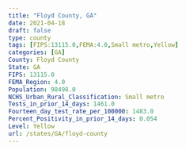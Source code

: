 ```yaml
---
title: "Floyd County, GA"
date: 2021-04-18
draft: false
type: county
tags: [FIPS:13115.0,FEMA:4.0,Small metro,Yellow]
categories: [GA]
County: Floyd County
State: GA
FIPS: 13115.0
FEMA_Region: 4.0
Population: 98498.0
NCHS_Urban_Rural_Classification: Small metro
Tests_in_prior_14_days: 1461.0
Fourteen_day_test_rate_per_100000: 1483.0
Percent_Positivity_in_prior_14_days: 0.054
Level: Yellow
url: /states/GA/floyd-county
---
```



